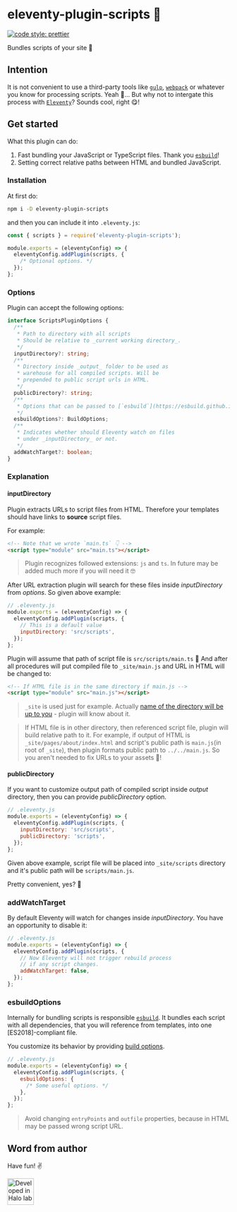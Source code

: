 # eleventy-plugin-scripts 📜

[![code style: prettier](https://img.shields.io/badge/code_style-prettier-ff69b4.svg?style=flat-square)](https://github.com/prettier/prettier)

Bundles scripts of your site 💪

## Intention

It is not convenient to use a third-party tools like [`gulp`](https://gulpjs.com/), [`webpack`](https://webpack.js.org/) or whatever you know for processing scripts. Yeah 🤨... But why not to intergate this process with [`Eleventy`](https://www.11ty.dev/)? Sounds cool, right 😋!

## Get started

What this plugin can do:

1. Fast bundling your JavaScript or TypeScript files. Thank you [`esbuild`](https://esbuild.github.io)!
2. Setting correct relative paths between HTML and bundled JavaScript.

### Installation

At first do:

```sh
npm i -D eleventy-plugin-scripts
```

and then you can include it into `.eleventy.js`:

```js
const { scripts } = require('eleventy-plugin-scripts');

module.exports = (eleventyConfig) => {
  eleventyConfig.addPlugin(scripts, {
    /* Optional options. */
  });
};
```

### Options

Plugin can accept the following options:

```ts
interface ScriptsPluginOptions {
  /**
   * Path to directory with all scripts
   * Should be relative to _current working directory_.
   */
  inputDirectory?: string;
  /**
   * Directory inside _output_ folder to be used as
   * warehouse for all compiled scripts. Will be
   * prepended to public script urls in HTML.
   */
  publicDirectory?: string;
  /**
   * Options that can be passed to [`esbuild`](https://esbuild.github.io).
   */
  esbuildOptions?: BuildOptions;
  /**
   * Indicates whether should Eleventy watch on files
   * under _inputDirectory_ or not.
   */
  addWatchTarget?: boolean;
}
```

### Explanation

#### inputDirectory

Plugin extracts URLs to script files from HTML. Therefore your templates should have links to **source** script files.

For example:

```html
<!-- Note that we wrote `main.ts` 👇 -->
<script type="module" src="main.ts"></script>
```

> Plugin recognizes followed extensions: `js` and `ts`. In future may be added much more if you will need it 🤓

After URL extraction plugin will search for these files inside _inputDirectory_ from _options_. So given above example:

```js
// .eleventy.js
module.exports = (eleventyConfig) => {
  eleventyConfig.addPlugin(scripts, {
    // This is a default value
    inputDirectory: 'src/scripts',
  });
};
```

Plugin will assume that path of script file is `src/scripts/main.ts` 🎉 And after all procedures will put compiled file to `_site/main.js` and URL in HTML will be changed to:

```html
<!-- If HTML file is in the same directory if main.js -->
<script type="module" src="main.js"></script>
```

> `_site` is used just for example. Actually [name of the directory will be up to you](https://www.11ty.dev/docs/config/#output-directory) - plugin will know about it.

> If HTML file is in other directory, then referenced script file, plugin will build relative path to it. For example, if output of HTML is `_site/pages/about/index.html` and script's public path is `main.js`(in root of `_site`), then plugin formats public path to `../../main.js`. So you aren't needed to fix URLs to your assets 🤘!

#### publicDirectory

If you want to customize output path of compiled script inside _output_ directory, then you can provide _publicDirectory_ option.

```js
// .eleventy.js
module.exports = (eleventyConfig) => {
  eleventyConfig.addPlugin(scripts, {
    inputDirectory: 'src/scripts',
    publicDirectory: 'scripts',
  });
};
```

Given above example, script file will be placed into `_site/scripts` directory and it's public path will be `scripts/main.js`.

Pretty convenient, yes? 🙂

### addWatchTarget

By default Eleventy will watch for changes inside _inputDirectory_. You have an opportunity to disable it:

```js
// .eleventy.js
module.exports = (eleventyConfig) => {
  eleventyConfig.addPlugin(scripts, {
    // Now Eleventy will not trigger rebuild process
    // if any script changes.
    addWatchTarget: false,
  });
};
```

### esbuildOptions

Internally for bundling scripts is responsible [`esbuild`](https://esbuild.github.io). It bundles each script with all dependencies, that you will reference from templates, into one [ES2018]-compliant file.

You customize its behavior by providing [build options](https://esbuild.github.io/api/#simple-options).

```js
// .eleventy.js
module.exports = (eleventyConfig) => {
  eleventyConfig.addPlugin(scripts, {
    esbuildOptions: {
      /* Some useful options. */
    },
  });
};
```

> Avoid changing `entryPoints` and `outfile` properties, because in HTML may be passed wrong script URL.

## Word from author

Have fun! ✌️

<a href="https://www.halo-lab.com/?utm_source=github-brifinator-3000">
  <img src="https://api.halo-lab.com/wp-content/uploads/dev_halo.svg" alt="Developed in Halo lab" height="60">
</a>
